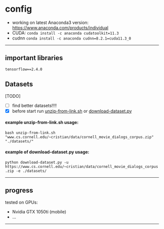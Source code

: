 # config

- working on latest Anaconda3 version: https://www.anaconda.com/products/individual
- CUDA: `conda install -c anaconda cudatoolkit=11.3`
- cudnn `conda install -c anaconda cudnn=8.2.1=cuda11.3_0`
---

## important libraries

`tensorflow==2.4.0`

## Datasets
[TODO]

 - [ ] find better datasets!!!!
 - [x] before start run [unzip-from-link.sh](unzip-from-link.sh) or [download-dataset.py](download-dataset.py)

#### example unzip-from-link.sh usage:

`bash unzip-from-link.sh "www.cs.cornell.edu/~cristian/data/cornell_movie_dialogs_corpus.zip" "./datasets/"`

#### example of download-dataset.py usage:

`python download-dataset.py -u https://www.cs.cornell.edu/~cristian/data/cornell_movie_dialogs_corpus.zip -e ./datasets/
`

---


## progress
tested on GPUs:

- Nvidia GTX 1050ti (mobile)
- ...

---



